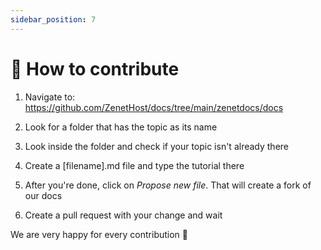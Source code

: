 ```yaml
---
sidebar_position: 7
---
```


# 🔗 How to contribute
1. Navigate to: https://github.com/ZenetHost/docs/tree/main/zenetdocs/docs

2. Look for a folder that has the topic as its name

3. Look inside the folder and check if your topic isn't already there

4. Create a [filename].md file and type the tutorial there

5. After you're done, click on *Propose new file*. That will create a fork of our docs

6. Create a pull request with your change and wait

We are very happy for every contribution 💖
